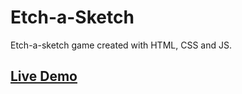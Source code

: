 # Etch-a-Sketch

Etch-a-sketch game created with HTML, CSS and JS.
<br>

## [Live Demo](https://klaudiuszb5528.github.io/Etch-a-Sketch/ "Etch-a-Sketch Game!")
